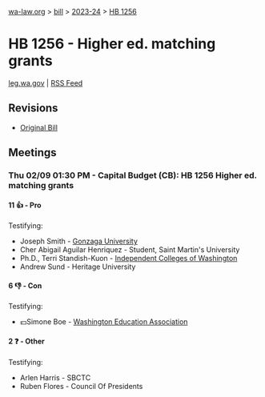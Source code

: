 [wa-law.org](/) > [bill](/bill/) > [2023-24](/bill/2023-24/) > [HB 1256](/bill/2023-24/hb/1256/)

# HB 1256 - Higher ed. matching grants
[leg.wa.gov](https://app.leg.wa.gov/billsummary?BillNumber=1256&Year=2023&Initiative=false) | [RSS Feed](./rss.xml)

## Revisions
* [Original Bill](1/)

## Meetings
### Thu 02/09 01:30 PM - Capital Budget (CB): HB 1256 Higher ed. matching grants
#### 11 👍 - Pro
Testifying:
* Joseph Smith - [Gonzaga University](/org/gonzaga_university/)
* Cher Abigail Aguilar Henriquez - Student, Saint Martin's University
* Ph.D., Terri Standish-Kuon - [Independent Colleges of Washington](/org/independent_colleges_of_washington/)
* Andrew Sund - Heritage University

#### 6 👎 - Con
Testifying:
* 💵Simone Boe - [Washington Education Association](/org/washington_education_association/)

#### 2 ❓ - Other
Testifying:
* Arlen Harris - SBCTC
* Ruben Flores - Council Of Presidents
